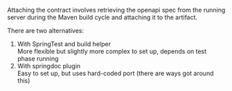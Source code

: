 Attaching the contract involves retrieving the openapi spec from the running server during the Maven build cycle and attaching it to the artifact.

There are two alternatives:
1. With SpringTest and build helper\
   More flexible but slightly more complex to set up, depends on test phase running
2. With springdoc plugin\
   Easy to set up, but uses hard-coded port (there are ways got around this)
